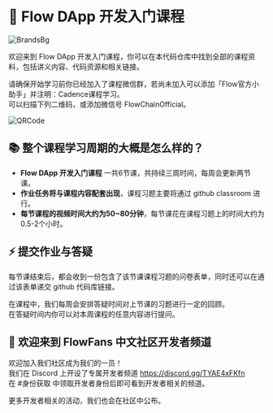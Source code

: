 # 👋 Flow DApp 开发入门课程

![BrandsBg](/assets/brands-background.jpg "Flow blockchain")

欢迎来到 Flow DApp 开发入门课程，你可以在本代码仓库中找到全部的课程资料，包括讲义内容、代码资源和相关链接。

请确保开始学习前你已经加入了课程微信群，若尚未加入可以添加「Flow官方小助手」并注明：Cadence课程学习。  
可以扫描下列二维码，或添加微信号 FlowChainOfficial。

![QRCode](/assets/WeChat-FlowChainOfficial.png#pic_right "WeChat QR Code")

## 📚 整个课程学习周期的大概是怎么样的？

- **Flow DApp 开发入门课程** 一共6节课，共持续三周时间，每周会更新两节课。
- **作业任务将与课程内容配套出现**，课程习题主要将通过 github classroom 进行。
- **每节课程的视频时间大约为50~80分钟**，每节课花在课程习题上的时间大约为0.5-2个小时。

## ⚡️ 提交作业与答疑

每节课结束后，都会收到一份包含了该节课课程习题的问卷表单，同时还可以在通过该表单递交 github 代码库链接。

在课程中，我们每周会安排答疑时间对上节课的习题进行一定的回顾。  
在答疑时间内你可以对本周课程的任意内容进行提问。

## 🙌 欢迎来到 FlowFans 中文社区开发者频道

欢迎加入我们社区成为我们的一员！  
我们在 Discord 上开设了专属开发者频道 <https://discord.gg/TYAE4xFKfn>  
在 #身份获取 中领取开发者身份后即可看到开发者相关的频道。

更多开发者相关的活动，我们也会在社区中公布。
